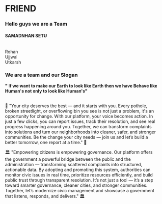 # FRIEND
<h3>Hello guys we are a Team </h3>
<h4>SAMADNHAN SETU</h4>
<br>
Rohan
<br>
Ujjwal
<br>
Utkarsh
<h3> We are a team and our Slogan </h3>
  <b> " If we want to make our Earth to look like Earth then we have Behave like Human's not only to look like Human's"</b>
  <br><br>

<p>🌟
"Your city deserves the best — and it starts with you. Every pothole, broken streetlight, or overflowing bin you see is not just a problem, it's an opportunity for change. With our platform, your voice becomes action. In just a few clicks, you can report issues, track their resolution, and see real progress happening around you. Together, we can transform complaints into solutions and turn our neighborhoods into cleaner, safer, and stronger communities. Be the change your city needs — join us and let’s build a better tomorrow, one report at a time."
🌟</p>
<p>🏛️
"Empowering citizens is empowering governance. Our platform offers the government a powerful bridge between the public and the administration — transforming scattered complaints into structured, actionable data. By adopting and promoting this system, authorities can monitor civic issues in real time, prioritize resources efficiently, and build public trust through transparent resolution. It’s not just a tool — it’s a step toward smarter governance, cleaner cities, and stronger communities. Together, let’s modernize civic management and showcase a government that listens, responds, and delivers."
🏛️</p>

